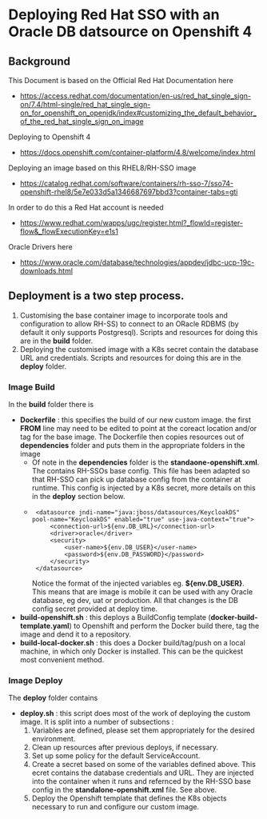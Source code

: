 # Deploying Red Hat SSO with an Oracle DB datsource on Openshift 4

## Background 

This Document is based on the Official Red Hat Documentation here

   * https://access.redhat.com/documentation/en-us/red_hat_single_sign-on/7.4/html-single/red_hat_single_sign-on_for_openshift_on_openjdk/index#customizing_the_default_behavior_of_the_red_hat_single_sign_on_image

Deploying to Openshift 4

   * https://docs.openshift.com/container-platform/4.8/welcome/index.html

Deploying an image based on this RHEL8/RH-SSO image

   * https://catalog.redhat.com/software/containers/rh-sso-7/sso74-openshift-rhel8/5e7e033d5a1346687697bbd3?container-tabs=gti

In order to do this a Red Hat account is needed

   * https://www.redhat.com/wapps/ugc/register.html?_flowId=register-flow&_flowExecutionKey=e1s1

Oracle Drivers here

   * https://www.oracle.com/database/technologies/appdev/jdbc-ucp-19c-downloads.html



## Deployment is a two step process.

   1. Customising the base container image to incorporate tools and configuration to allow RH-SS) to connect to an ORacle RDBMS (by default it only supports Postgresql). Scripts and resources for doing this are in the **build** folder.
   2. Deploying the customised image with a K8s secret contain the database URL and credentials. Scripts and resources for doing this are in the **deploy** folder.


### Image Build

In the **build** folder there is
   
   * **Dockerfile** : this specifies the build of our new custom image. the first **FROM** line may need to be edited to point at the coreact location and/or tag for the base image. The Dockerfile then copies resources out of **dependencies** folder and puts them in the appropriate folders in the image
     * Of note in the **dependencies** folder is the **standaone-openshift.xml**. The contains RH-SSOs base config. This file has been adapted so that RH-SSO can pick up database config from the container at runtime. This config is injected by a K8s secret, more details on this in the **deploy** section below.
     * ```
        <datasource jndi-name="java:jboss/datasources/KeycloakDS" pool-name="KeycloakDS" enabled="true" use-java-context="true">
            <connection-url>${env.DB_URL}</connection-url>
            <driver>oracle</driver>
            <security>
                <user-name>${env.DB_USER}</user-name>
                <password>${env.DB_PASSWORD}</password>
            </security>
        </datasource>
       ```
       Notice the format of the injected variables eg. **${env.DB_USER}**. This means that are image is mobile it can be used with any Oracle database, eg dev, uat or production. All that changes is the DB config secret provided at deploy time.
   * **build-openshift.sh** : this deploys a BuildConfig template (**docker-build-template.yaml**) to Openshift and perform the Docker build there, tag the image and dend it to a repository.
   * **build-local-docker.sh** : this does a Docker build/tag/push on a local machine, in which only Docker is installed. This can be the quickest most convenient method.


### Image Deploy

The **deploy** folder contains

   * **deploy.sh** : this script does most of the work of deploying the custom image. It is split into a number of subsections :
      1. Variables are defined, please set them appropriately for the desired environment.
      2. Clean up resources after previous deploys, if necessary.
      3. Set up some policy for the default ServiceAccount.
      4. Create a secret based on some of the variables defined above. This ecret contains the database credentials and URL. They are injected into the container when it runs and refernced by the RH-SSO base config in the **standalone-openshift.xml** file. See above.
      5. Deploy the Openshift template that defines the K8s objects necessary to run and configure our custom image.

